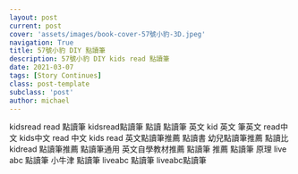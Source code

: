 ```yaml
---
layout: post
current: post
cover: 'assets/images/book-cover-57號小豹-3D.jpeg'
navigation: True
title: 57號小豹 DIY 點讀筆
description: 57號小豹 DIY kids read 點讀筆
date: 2021-03-07
tags: [Story Continues]
class: post-template
subclass: 'post'
author: michael
---
```




<!--more-->

kidsread
read
點讀筆
kidsread點讀筆
點讀
點讀筆 英文
kid 英文
筆英文
read中文
kids中文
read 中文
kids read
英文點讀筆推薦
點讀書
幼兒點讀筆推薦
點讀比
kidread
點讀筆推薦
點讀筆通用
英文自學教材推薦
點讀筆 推薦
點讀筆 原理
live abc 點讀筆
小牛津 點讀筆
liveabc 點讀筆
liveabc點讀筆


<!--more-->






